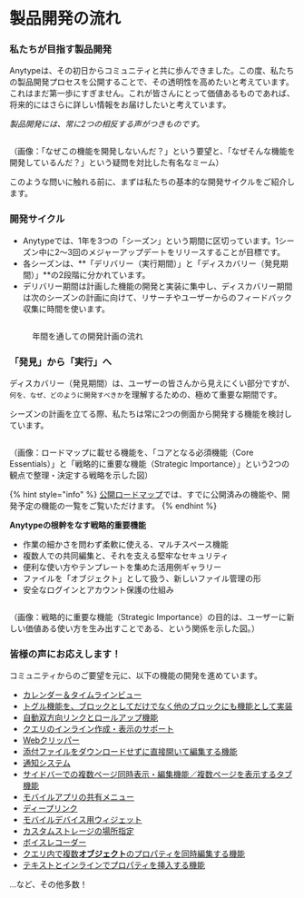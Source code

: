 # 製品開発の流れ

### 私たちが目指す製品開発

Anytypeは、その初日からコミュニティと共に歩んできました。この度、私たちの製品開発プロセスを公開することで、その透明性を高めたいと考えています。これはまだ第一歩にすぎません。これが皆さんにとって価値あるものであれば、将来的にはさらに詳しい情報をお届けしたいと考えています。

_製品開発には、常に2つの相反する声がつきものです。_

<figure><img src="../../../.gitbook/assets/SCR-20231115-hz3.jpeg" alt=""><figcaption></figcaption></figure>

（画像：「なぜこの機能を開発しないんだ？」という要望と、「なぜそんな機能を開発しているんだ？」という疑問を対比した有名なミーム）

このような問いに触れる前に、まずは私たちの基本的な開発サイクルをご紹介します。

### 開発サイクル

* Anytypeでは、1年を3つの「シーズン」という期間に区切っています。1シーズン中に2〜3回のメジャーアップデートをリリースすることが目標です。
* 各シーズンは、**「デリバリー（実行期間）」と「ディスカバリー（発見期間）」**の2段階に分かれています。
* デリバリー期間は計画した機能の開発と実装に集中し、ディスカバリー期間は次のシーズンの計画に向けて、リサーチやユーザーからのフィードバック収集に時間を使います。

<figure><img src="../../../.gitbook/assets/image (4) (1) (1) (1).png" alt=""><figcaption><p>年間を通しての開発計画の流れ</p></figcaption></figure>

### 「発見」から「実行」へ

ディスカバリー（発見期間）は、ユーザーの皆さんから見えにくい部分ですが、`何を、なぜ、どのように開発すべきか`を理解するための、極めて重要な期間です。

シーズンの計画を立てる際、私たちは常に2つの側面から開発する機能を検討しています。

<figure><img src="../../../.gitbook/assets/image2.png" alt=""><figcaption></figcaption></figure>

（画像：ロードマップに載せる機能を、「コアとなる必須機能（Core Essentials）」と「戦略的に重要な機能（Strategic Importance）」という2つの観点で整理・決定する戦略を示した図）

{% hint style="info" %}
[公開ロードマップ](https://github.com/orgs/anyproto/projects/1)では、すでに公開済みの機能や、開発予定の機能の一覧をご覧いただけます。
{% endhint %}

**Anytypeの根幹をなす戦略的重要機能**

* 作業の細かさを問わず柔軟に使える、マルチスペース機能
* 複数人での共同編集と、それを支える堅牢なセキュリティ
* 便利な使い方やテンプレートを集めた活用例ギャラリー
* ファイルを「オブジェクト」として扱う、新しいファイル管理の形
* 安全なログインとアカウント保護の仕組み

<figure><img src="../../../.gitbook/assets/image3.png" alt=""><figcaption></figcaption></figure>

（画像：戦略的に重要な機能（Strategic Importance）の目的は、ユーザーに新しい価値ある使い方を生み出すことである、という関係を示した図。）

### 皆様の声にお応えします！

コミュニティからのご要望を元に、以下の機能の開発を進めています。

* [カレンダー＆タイムラインビュー](https://community.anytype.io/t/calendar-timeline-views/1576/35)
* [トグル機能を、ブロックとしてだけでなく他のブロックにも機能として実装](https://community.anytype.io/t/make-toggle-a-feature-of-every-block-instead-of-in-addition-to-a-block-type/1001/1)
* [自動双方向リンクとロールアップ機能](https://community.anytype.io/t/automatic-bi-directional-linking-rollups/1600/46)
* [クエリのインライン作成・表示のサポート](https://community.anytype.io/t/support-for-inline-creation-and-display-of-sets/1527)
* [Webクリッパー](https://community.anytype.io/t/web-clipper/993/26)
* [添付ファイルをダウンロードせずに直接開いて編集する機能](https://community.anytype.io/t/open-and-modify-attached-files-directly-instead-of-downloading-them/1003/1)
* [通知システム](https://community.anytype.io/t/notification-system-larger-proposal-for-discussion/1024/1)
* [サイドバーでの複数ページ同時表示・編集機能／複数ページを表示するタブ機能](https://community.anytype.io/t/add-a-sidebar-for-viewing-editing-multiple-pages-at-once/978/12)
* [モバイルアプリの共有メニュー](https://community.anytype.io/t/share-menu-on-mobile-apps/1271/21)
* [ディープリンク](https://community.anytype.io/t/deeplinking/4651/21)
* [モバイルデバイス用ウィジェット](https://community.anytype.io/t/widgets-for-mobile-devices/1593/1)
* [カスタムストレージの場所指定](https://community.anytype.io/t/custom-storage-location/994/13)
* [ボイスレコーダー](https://community.anytype.io/t/voice-recorder/2363/1)
* [クエリ内で複数**オブジェクト**のプロパティを同時編集する機能](https://community.anytype.io/t/ability-to-simultaneously-edit-relations-for-multiple-objects-in-a-set/1574/17)
* [テキストとインラインでプロパティを挿入する機能](https://community.anytype.io/t/ability-to-insert-relations-inline-with-text/1535/15)

…など、その他多数！
